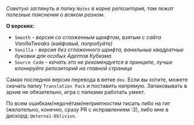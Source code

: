 _Советую заглянуть в папку `Notes` в корне репозитория, там лежат полезные пояснения о всяком разном._

**О версиях:**

- `Smooth` - _версия со сглаженным шрифтом, взятым с сайта VanillaTweaks (кайфовый, попробуйте)_
- `Vanilla` - _версия без сглаженного шрифта, ванильные квадратные буковки для особых Адептов Кубизма_
- `Source Code` - _качать это не рекомендуется в принципе, лучше клонируйте репозиторий на главной странице_

Самая последняя версия перевода в ветке `dev`. Если вы хотите, можете скачать папку `Translation Pack` и поставить напрямую. Запаковывать в архив не обязательно, игра с папками работать умеет.

По всем ошибкам/недочётам/неприятностям писать либо на гит (желательно, конечно, сразу PR с исправлением :3), либо мне в дискорд: `@eterna1-0blivion`.
